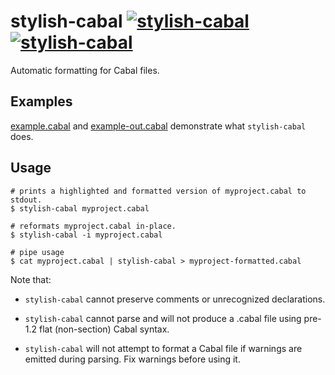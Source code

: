 # stylish-cabal [![stylish-cabal](https://img.shields.io/hackage/v/stylish-cabal.svg)](https://hackage.haskell.org/package/stylish-cabal) [![stylish-cabal](https://travis-ci.org/pikajude/stylish-cabal.svg?branch=ghc-8.4)](https://travis-ci.org/pikajude/stylish-cabal)

Automatic formatting for Cabal files.

## Examples

[example.cabal](tests/cabal-files/example) and [example-out.cabal](tests/cabal-files/example-out)
demonstrate what `stylish-cabal` does.

## Usage

```
# prints a highlighted and formatted version of myproject.cabal to stdout.
$ stylish-cabal myproject.cabal

# reformats myproject.cabal in-place.
$ stylish-cabal -i myproject.cabal

# pipe usage
$ cat myproject.cabal | stylish-cabal > myproject-formatted.cabal
```

Note that:

* `stylish-cabal` cannot preserve comments or unrecognized declarations.

* `stylish-cabal` cannot parse and will not produce a .cabal file using pre-1.2 flat
  (non-section) Cabal syntax.

* `stylish-cabal` will not attempt to format a Cabal file if warnings are emitted during
  parsing. Fix warnings before using it.
